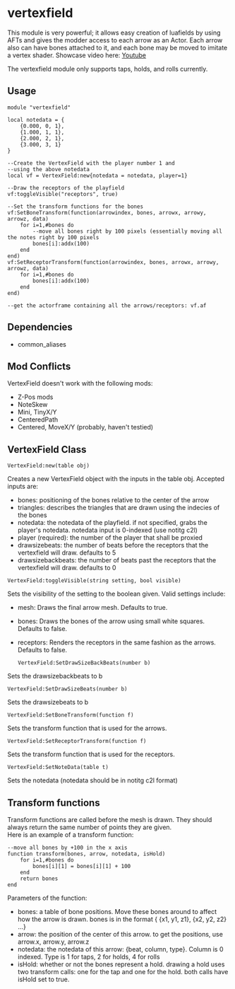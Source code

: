 # vertexfield
This module is very powerful; it allows easy creation of luafields by using AFTs and gives the modder access to each arrow as an Actor. Each arrow also can have bones attached to it, and each bone may be moved to imitate a vertex shader. Showcase video here: [Youtube](https://www.youtube.com/watch?v=slrIPcsuc1w)  

The vertexfield module only supports taps, holds, and rolls currently.  
    
## Usage

    module "vertexfield"
    
    local notedata = {
	    {0.000, 0, 1},
	    {1.000, 1, 1},
	    {2.000, 2, 1},
	    {3.000, 3, 1}
    }
    
    --Create the VertexField with the player number 1 and
    --using the above notedata
    local vf = VertexField:new{notedata = notedata, player=1}
    
    --Draw the receptors of the playfield
    vf:toggleVisible("receptors", true)
    
    --Set the transform functions for the bones
    vf:SetBoneTransform(function(arrowindex, bones, arrowx, arrowy, arrowz, data)
		for i=1,#bones do
			--move all bones right by 100 pixels (essentially moving all the notes right by 100 pixels
			bones[i]:addx(100)
		end
	end)
	vf:SetReceptorTransform(function(arrowindex, bones, arrowx, arrowy, arrowz, data)
		for i=1,#bones do
			bones[i]:addx(100)
		end
	end)

    --get the actorframe containing all the arrows/receptors: vf.af
    

## Dependencies

 - common_aliases

## Mod Conflicts

VertexField doesn't work with the following mods:

 - Z-Pos mods
 - NoteSkew
 - Mini, TinyX/Y
 - CenteredPath
 - Centered, MoveX/Y (probably, haven't testied)

## VertexField Class

   `VertexField:new(table obj)`

Creates a new VertexField object with the inputs in the table obj. Accepted inputs are: 

 - bones: positioning of the bones relative to the center of the arrow
 - triangles: describes the triangles that are drawn using the indecies of the bones
 - notedata: the notedata of the playfield. if not specified, grabs the player's notedata. notedata input is 0-indexed (use notitg c2l)
 - player (required): the number of the player that shall be proxied
 - drawsizebeats: the number of beats before the receptors that the vertexfield will draw. defaults to 5
 - drawsizebackbeats: the number of beats past the receptors that the vertexfield will draw. defaults to 0
 
  `VertexField:toggleVisible(string setting, bool visible)`  
  
  Sets the visibility of the setting to the boolean given. Valid settings include:
  
 - mesh: Draws the final arrow mesh. Defaults to true.
 - bones: Draws the bones of the arrow using small white squares. Defaults to false.
 - receptors: Renders the receptors in the same fashion as the arrows. Defaults to false.
 
 
   `VertexField:SetDrawSizeBackBeats(number b)`  
 
Sets the drawsizebackbeats to b
 
 
   `VertexField:SetDrawSizeBeats(number b)`  
  
Sets the drawsizebeats to b


   `VertexField:SetBoneTransform(function f)`  
  
Sets the transform function that is used for the arrows.  


   `VertexField:SetReceptorTransform(function f)`  

Sets the transform function that is used for the receptors.  


   `VertexField:SetNoteData(table t)`  

Sets the notedata (notedata should be in notitg c2l format)

## Transform functions

Transform functions are called before the mesh is drawn. They should always return the same number of points they are given.  
Here is an example of a transform function:

    --move all bones by +100 in the x axis
    function transform(bones, arrow, notedata, isHold)
	    for i=1,#bones do
		    bones[i][1] = bones[i][1] + 100
	    end
        return bones
    end
   
  Parameters of the function:
  

 - bones: a table of bone positions. Move these bones around to affect how the arrow is drawn. bones is in the format { {x1, y1, z1}, {x2, y2, z2} ...}
 - arrow: the position of the center of this arrow. to get the positions, use arrow.x, arrow.y, arrow.z
 - notedata: the notedata of this arrow: {beat, column, type}. Column is 0 indexed. Type is 1 for taps, 2 for holds, 4 for rolls
 - isHold: whether or not the bones represent a hold. drawing a hold uses two transform calls: one for the tap and one for the hold. both calls have isHold set to
   true.

